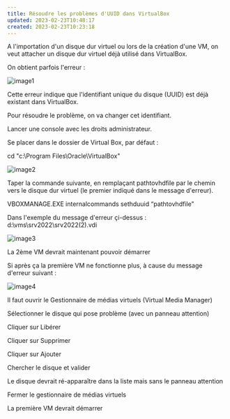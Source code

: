 ```yaml
---
title: Résoudre les problèmes d'UUID dans VirtualBox
updated: 2023-02-23T10:48:17
created: 2023-02-23T10:23:18
---
```


A l'importation d'un disque dur virtuel ou lors de la création d'une VM, on veut attacher un disque dur virtuel déjà utilisé dans VirtualBox.

On obtient parfois l'erreur :

![image1](resources/10d7e2c94f7c4d619c8f74ebf868637b.png)

Cette erreur indique que l'identifiant unique du disque (UUID) est déjà existant dans VirtualBox.

Pour résoudre le problème, on va changer cet identifiant.

Lancer une console avec les droits administrateur.

Se placer dans le dossier de Virtual Box, par défaut :

cd "c:\Program Files\Oracle\VirtualBox"

![image2](resources/496579c36b5f4eada640767ff0c8ed5b.png)

Taper la commande suivante, en remplaçant pathtovhdfile par le chemin vers le disque dur virtuel (le premier indiqué dans le message d'erreur).

VBOXMANAGE.EXE internalcommands sethduuid “pathtovhdfile”

Dans l'exemple du message d'erreur çi-dessus :
d:\vms\srv2022\srv2022(2).vdi

![image3](resources/813d442a78bb4ac395fc7d3340cc7c79.png)

La 2ème VM devrait maintenant pouvoir démarrer

Si après ça la première VM ne fonctionne plus, à cause du message d'erreur suivant :

![image4](resources/059d7ea56255439a83a9a50747ab5926.png)

Il faut ouvrir le Gestionnaire de médias virtuels (Virtual Media Manager)

Sélectionner le disque qui pose problème (avec un panneau attention)

Cliquer sur Libérer

Cliquer sur Supprimer

Cliquer sur Ajouter

Chercher le disque et valider

Le disque devrait ré-apparaître dans la liste mais sans le panneau attention

Fermer le gestionnaire de médias virtuels

La première VM devrait démarrer
